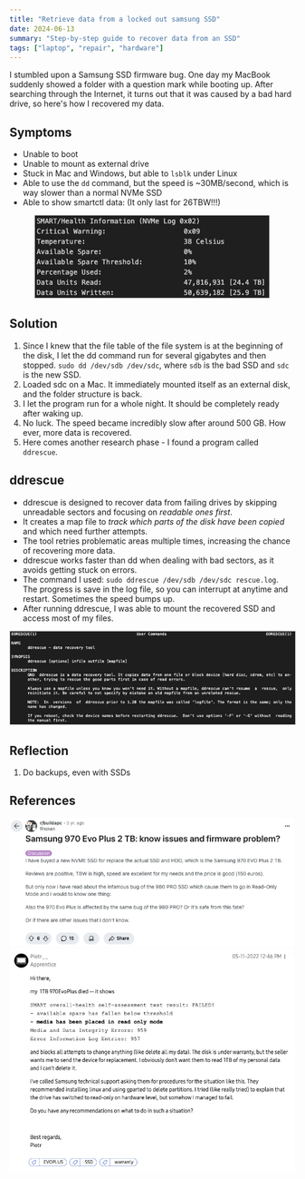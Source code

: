 ```yaml
---
title: "Retrieve data from a locked out samsung SSD"
date: 2024-06-13
summary: "Step-by-step guide to recover data from an SSD"
tags: ["laptop", "repair", "hardware"]
---
```



I stumbled upon a Samsung SSD firmware bug. One day my MacBook suddenly showed a folder with a question mark while booting up. After searching through the Internet, it turns out that it was caused by a bad hard drive, so here's how I recovered my data.

## Symptoms
- Unable to boot
- Unable to mount as external drive
- Stuck in Mac and Windows, but able to `lsblk` under Linux
- Able to use the `dd` command, but the speed is ~30MB/second, which is way slower than a normal NVMe SSD
- Able to show smartctl data: (It only last for 26TBW!!!)

<p align="center">
    <img src="images/image-2.png" alt="alt text" style="border:1px solid #ccc;" />
</p>

## Solution
1. Since I knew that the file table of the file system is at the beginning of the disk, I let the dd command run for several gigabytes and then stopped. `sudo dd /dev/sdb /dev/sdc`, where `sdb` is the bad SSD and `sdc` is the new SSD.
2. Loaded sdc on a Mac. It immediately mounted itself as an external disk, and the folder structure is back.
3. I let the program run for a whole night. It should be completely ready after waking up.
4. No luck. The speed became incredibly slow after around 500 GB. How ever, more data is recovered.
5. Here comes another research phase - I found a program called `ddrescue`.

## ddrescue

- ddrescue is designed to recover data from failing drives by skipping unreadable sectors and focusing on *readable ones first*.
- It creates a map file to *track which parts of the disk have been copied* and which need further attempts.
- The tool retries problematic areas multiple times, increasing the chance of recovering more data.
- ddrescue works faster than dd when dealing with bad sectors, as it avoids getting stuck on errors.
- The command I used: `sudo ddrescue /dev/sdb /dev/sdc rescue.log`. The progress is save in the log file, so you can interrupt at anytime and restart. Sometimes the speed bumps up.
- After running ddrescue, I was able to mount the recovered SSD and access most of my files.

<p align="center">
    <img src="images/image-1.png" alt="alt text" style="border:1px solid #ccc;" />
</p>


## Reflection
1. Do backups, even with SSDs


## References
![alt text](images/image-4.png)
![alt text](images/image-3.png)